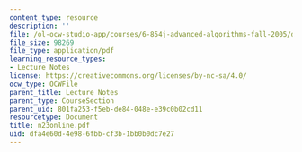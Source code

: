 ```yaml
---
content_type: resource
description: ''
file: /ol-ocw-studio-app/courses/6-854j-advanced-algorithms-fall-2005/dfa4e60d4e986fbbcf3b1bb0b0dc7e27_n23online.pdf
file_size: 98269
file_type: application/pdf
learning_resource_types:
- Lecture Notes
license: https://creativecommons.org/licenses/by-nc-sa/4.0/
ocw_type: OCWFile
parent_title: Lecture Notes
parent_type: CourseSection
parent_uid: 801fa253-f5eb-de84-048e-e39c0b02cd11
resourcetype: Document
title: n23online.pdf
uid: dfa4e60d-4e98-6fbb-cf3b-1bb0b0dc7e27
---
```

